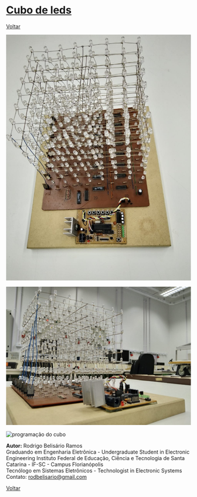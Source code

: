 # [Cubo de leds](https://github.com/Kallarari/lpae.github.io/tree/master/projetos/leds%20cube)

[Voltar](https://lpae.github.io/)

![cubo suerior](https://github.com/LPAE/lpae.github.io/blob/master/estudos/Cubo/Imagens/imagem%20superior.jpeg?raw=true)


![cubo inferior](https://github.com/LPAE/lpae.github.io/blob/master/estudos/Cubo/Imagens/cubo%20inferior.jpeg?raw=true)


![programação do cubo](https://github.com/LPAE/lpae.github.io/blob/master/estudos/Cubo/Imagens/giphy.gif)

__Autor:__
Rodrigo Belisário Ramos
<br/>
Graduando em Engenharia Eletrônica - Undergraduate Student in Electronic Engineering
Instituto Federal de Educação, Ciência e Tecnologia de Santa Catarina - IF-SC - Campus Florianópolis
</br>
Tecnólogo em Sistemas Eletrônicos - Technologist in Electronic Systems
<br/>
Contato:
rodbelisario@gmail.com


[Voltar](https://lpae.github.io/)

